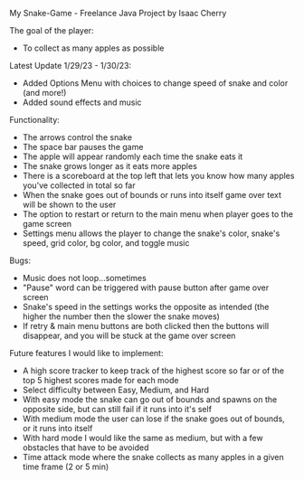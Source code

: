 My Snake-Game - Freelance Java Project
by Isaac Cherry

The goal of the player:
- To collect as many apples as possible

Latest Update 1/29/23 - 1/30/23:
- Added Options Menu with choices to change speed of snake and color (and more!)
- Added sound effects and music

Functionality:
- The arrows control the snake
- The space bar pauses the game
- The apple will appear randomly each time the snake eats it
- The snake grows longer as it eats more apples
- There is a scoreboard at the top left that lets you know how many apples you've collected in total so far
- When the snake goes out of bounds or runs into itself game over text will be shown to the user
- The option to restart or return to the main menu when player goes to the game screen
- Settings menu allows the player to change the snake's color, snake's speed, grid color, bg color, and toggle music

Bugs:
- Music does not loop...sometimes
- "Pause" word can be triggered with pause button after game over screen
- Snake's speed in the settings works the opposite as intended (the higher the number then the slower the snake moves)
- If retry & main menu buttons are both clicked then the buttons will disappear, and you will be stuck at the game over screen

Future features I would like to implement:
- A high score tracker to keep track of the highest score so far or of the top 5 highest scores made for each mode
- Select difficulty between Easy, Medium, and Hard
- With easy mode the snake can go out of bounds and spawns on the opposite side, but can still fail if it runs into it's self
- With medium mode the user can lose if the snake goes out of bounds, or it runs into itself
- With hard mode I would like the same as medium, but with a few obstacles that have to be avoided
- Time attack mode where the snake collects as many apples in a given time frame (2 or 5 min)
